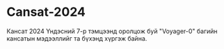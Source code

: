 # Cansat-2024
Кансат 2024 Үндэсний 7-р тэмцээнд оролцож буй "Voyager-0" багийн кансатын мэдээллийг та бүхэнд хүргэж байна.
